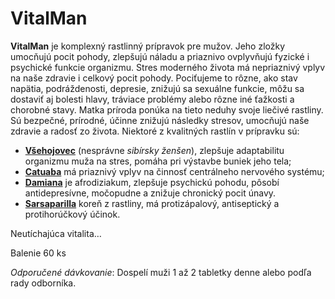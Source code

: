 VitalMan
=========

**VitalMan** je komplexný rastlinný prípravok pre mužov. Jeho zložky umocňujú pocit pohody, zlepšujú náladu a priaznivo ovplyvňujú fyzické i psychické funkcie organizmu. Stres moderného života má nepriaznivý vplyv na naše zdravie i celkový pocit pohody. Pociťujeme to rôzne, ako stav napätia, podráždenosti, depresie, znižujú sa sexuálne funkcie, môžu sa dostaviť aj bolesti hlavy, tráviace problémy alebo rôzne iné ťažkosti a chorobné stavy.
Matka príroda ponúka na tieto neduhy svoje liečivé rastliny. Sú bezpečné,
prírodné, účinne znižujú následky stresov, umocňujú naše zdravie a radosť zo
života. Niektoré z kvalitných rastlín v prípravku sú:

* **[Všehojovec](../byliky/vsehojovec-stetinaty)** (nesprávne *sibírsky ženšen*), zlepšuje adaptabilitu organizmu muža na stres, pomáha pri výstavbe buniek jeho tela;
* **[Catuaba](../byliky/catuaba)** má priaznivý vplyv na činnosť centrálneho nervového systému;
* **[Damiana](../byliky/damiana)** je afrodiziakum, zlepšuje psychickú pohodu, pôsobí antidepresívne, močopudne a znižuje chronický pocit únavy.
* **[Sarsaparilla](../byliky/smilax-lekarsky)** koreň z rastliny, má protizápalový, antiseptický a protihorúčkový účinok.

Neutíchajúca vitalita…

Balenie 60 ks

*Odporučené dávkovanie*: Dospelí muži 1 až 2 tabletky denne alebo podľa rady
odborníka.
